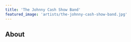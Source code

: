 ```yaml
---
title: 'The Johnny Cash Show Band'
featured_image: 'artists/the-johnny-cash-show-band.jpg'
---
```


## About


